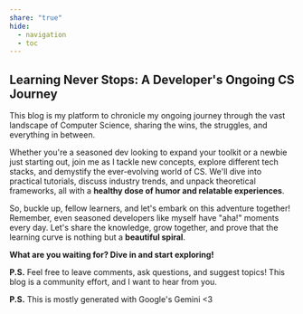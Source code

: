 ```yaml
---
share: "true"
hide:
  - navigation
  - toc
---
```


##   Learning Never Stops: A Developer's Ongoing CS Journey

This blog is my platform to chronicle my ongoing journey through the vast landscape of Computer Science, sharing the wins, the struggles, and everything in between.

Whether you're a seasoned dev looking to expand your toolkit or a newbie just starting out, join me as I tackle new concepts, explore different tech stacks, and demystify the ever-evolving world of CS. We'll dive into practical tutorials, discuss industry trends, and unpack theoretical frameworks, all with a **healthy dose of humor and relatable experiences**.

So, buckle up, fellow learners, and let's embark on this adventure together! Remember, even seasoned developers like myself have "aha!" moments every day. Let's share the knowledge, grow together, and prove that the learning curve is nothing but a **beautiful spiral**.

**What are you waiting for? Dive in and start exploring!**

**P.S.** Feel free to leave comments, ask questions, and suggest topics! This blog is a community effort, and I want to hear from you.

**P.S.** This is mostly generated with Google's Gemini <3